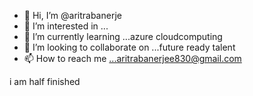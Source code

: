 - 👋 Hi, I’m @aritrabanerje
- 👀 I’m interested in ...
- 🌱 I’m currently learning ...azure cloudcomputing
- 💞️ I’m looking to collaborate on ...future ready talent
- 📫 How to reach me ...aritrabanerjee830@gmail.com

<!---
aritrabanerje/aritrabanerje is a ✨ special ✨ repository because its `README.md` (this file) appears on your GitHub profile.
You can click the Preview link to take a look at your changes.
---> i am half finished

